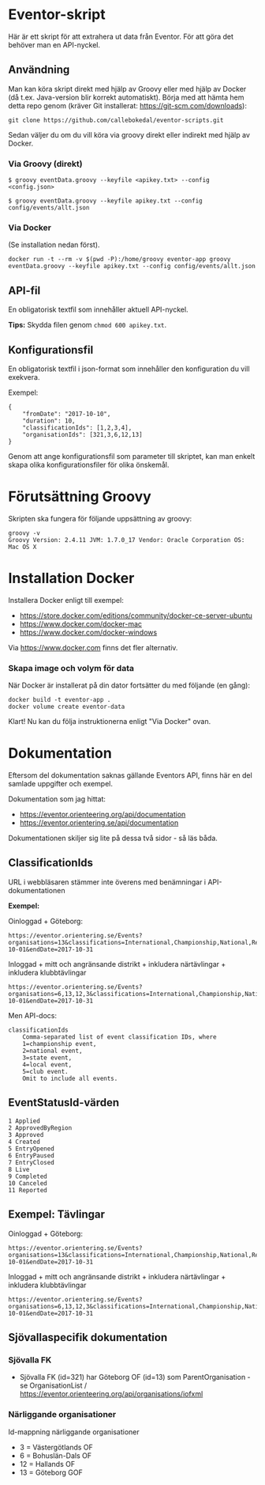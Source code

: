 # Eventor-skript

Här är ett skript för att extrahera ut data från Eventor. För att göra det behöver man en API-nyckel. 

## Användning
Man kan köra skript direkt med hjälp av Groovy eller med hjälp av Docker (då t.ex. Java-version blir korrekt automatiskt).
Börja med att hämta hem detta repo genom (kräver Git installerat: https://git-scm.com/downloads):

    git clone https://github.com/callebokedal/eventor-scripts.git

Sedan väljer du om du vill köra via groovy direkt eller indirekt med hjälp av Docker.

### Via Groovy (direkt)

    $ groovy eventData.groovy --keyfile <apikey.txt> --config <config.json>

    $ groovy eventData.groovy --keyfile apikey.txt --config config/events/allt.json

### Via Docker
(Se installation nedan först).

    docker run -t --rm -v $(pwd -P):/home/groovy eventor-app groovy eventData.groovy --keyfile apikey.txt --config config/events/allt.json

## API-fil

En obligatorisk textfil som innehåller aktuell API-nyckel.

**Tips:** Skydda filen genom `chmod 600 apikey.txt`.

## Konfigurationsfil

En obligatorisk textfil i json-format som innehåller den konfiguration du vill exekvera.

Exempel:

    {
        "fromDate": "2017-10-10",  
        "duration": 10,
        "classificationIds": [1,2,3,4],
        "organisationIds": [321,3,6,12,13]
    }

Genom att ange konfigurationsfil som parameter till skriptet, kan man enkelt skapa olika konfigurationsfiler för olika önskemål.

# Förutsättning Groovy

Skripten ska fungera för följande uppsättning av groovy:

    groovy -v
    Groovy Version: 2.4.11 JVM: 1.7.0_17 Vendor: Oracle Corporation OS: Mac OS X

# Installation Docker
Installera Docker enligt till exempel:

  * https://store.docker.com/editions/community/docker-ce-server-ubuntu
  * https://www.docker.com/docker-mac
  * https://www.docker.com/docker-windows

Via https://www.docker.com finns det fler alternativ.

### Skapa image och volym för data
När Docker är installerat på din dator fortsätter du med följande (en gång):

    docker build -t eventor-app .
    docker volume create eventor-data

Klart! Nu kan du följa instruktionerna enligt "Via Docker" ovan.

# Dokumentation

Eftersom del dokumentation saknas gällande Eventors API, finns här en del samlade uppgifter och exempel.

Dokumentation som jag hittat:

* https://eventor.orienteering.org/api/documentation
* https://eventor.orientering.se/api/documentation

Dokumentationen skiljer sig lite på dessa två sidor - så läs båda.

## ClassificationIds

URL i webbläsaren stämmer inte överens med benämningar i API-dokumentationen

**Exempel:**

Oinloggad + Göteborg:

    https://eventor.orientering.se/Events?organisations=13&classifications=International,Championship,National,Regional,Local,Club&mode=List&startDate=2017-10-01&endDate=2017-10-31

Inloggad + mitt och angränsande distrikt + inkludera närtävlingar + inkludera klubbtävlingar

    https://eventor.orientering.se/Events?organisations=6,13,12,3&classifications=International,Championship,National,Regional,Local,Club&mode=List&startDate=2017-10-01&endDate=2017-10-31

Men API-docs:
    
    classificationIds           
        Comma-separated list of event classification IDs, where 
        1=championship event, 
        2=national event, 
        3=state event, 
        4=local event, 
        5=club event. 
        Omit to include all events.

## EventStatusId-värden

    1 Applied
    2 ApprovedByRegion
    3 Approved
    4 Created
    5 EntryOpened
    6 EntryPaused
    7 EntryClosed
    8 Live
    9 Completed
    10 Canceled
    11 Reported

## Exempel: Tävlingar

Oinloggad + Göteborg:

    https://eventor.orientering.se/Events?organisations=13&classifications=International,Championship,National,Regional,Local,Club&mode=List&startDate=2017-10-01&endDate=2017-10-31

Inloggad + mitt och angränsande distrikt + inkludera närtävlingar + inkludera klubbtävlingar

    https://eventor.orientering.se/Events?organisations=6,13,12,3&classifications=International,Championship,National,Regional,Local,Club&mode=List&startDate=2017-10-01&endDate=2017-10-31

## Sjövallaspecifik dokumentation


### Sjövalla FK

- Sjövalla FK (id=321) har Göteborg OF (id=13) som ParentOrganisation - se OrganisationList / https://eventor.orienteering.org/api/organisations/iofxml

### Närliggande organisationer

Id-mappning närliggande organisationer

- 3  = Västergötlands OF
- 6  = Bohuslän-Dals OF
- 12 = Hallands OF
- 13 = Göteborg GOF



